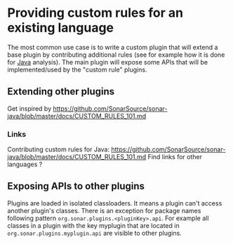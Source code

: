 # Providing custom rules for an existing language

The most common use case is to write a custom plugin that will extend a base plugin by contributing additional rules (see for example how it is done for [Java](https://github.com/SonarSource/sonar-java) analysis).
The main plugin will expose some APIs that will be implemented/used by the "custom rule" plugins.

## Extending other plugins

Get inspired by https://github.com/SonarSource/sonar-java/blob/master/docs/CUSTOM_RULES_101.md

### Links

Contributing custom rules for Java: https://github.com/SonarSource/sonar-java/blob/master/docs/CUSTOM_RULES_101.md
Find links for other languages ?

## Exposing APIs to other plugins

Plugins are loaded in isolated classloaders. It means a plugin can't access another plugin's classes. There is an exception for package names following pattern `org.sonar.plugins.<pluginKey>.api`. For example all classes in a plugin with the key myplugin that are located in `org.sonar.plugins.myplugin.api` are visible to other plugins.